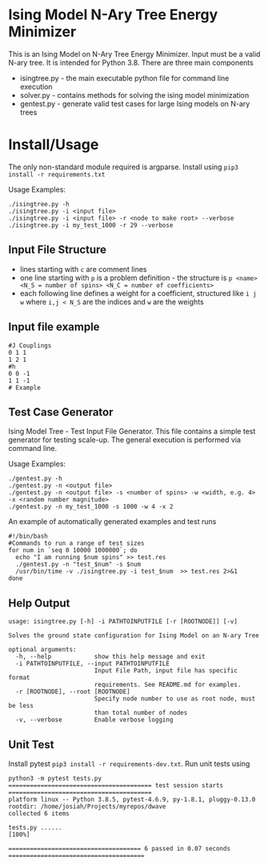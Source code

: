 # Ising Model N-Ary Tree Energy Minimizer

This is an Ising Model on N-Ary Tree Energy Minimizer. Input must be a valid N-ary tree.
It is intended for Python 3.8. There are three main components
* isingtree.py - the main executable python file for command line execution
* solver.py - contains methods for solving the ising model minimization
* gentest.py - generate valid test cases for large Ising models on N-ary trees

# Install/Usage
The only non-standard module required is argparse. Install using
`pip3 install -r requirements.txt`

Usage Examples:
```
./isingtree.py -h
./isingtree.py -i <input file>
./isingtree.py -i <input file> -r <node to make root> --verbose
./isingtree.py -i my_test_1000 -r 29 --verbose
```

## Input File Structure
* lines starting with `c` are comment lines
* one line starting with `p` is a problem definition - the structure is `p <name> <N_S = number of spins> <N_C = number of coefficients>`
* each following line defines a weight for a coefficient, structured like `i j w` where `i,j < N_S` are the indices and `w` are the weights

## Input file example

```
#J Couplings
0 1 1
1 2 1
#h
0 0 -1
1 1 -1
# Example
```

## Test Case Generator

Ising Model Tree - Test Input File Generator. This file contains a simple test generator for testing scale-up. The general execution is performed via command line.

Usage Examples:
```
./gentest.py -h
./gentest.py -n <output file>
./gentest.py -n <output file> -s <number of spins> -w <width, e.g. 4> -x <random number magnitude>
./gentest.py -n my_test_1000 -s 1000 -w 4 -x 2
```

An example of automatically generated examples and test runs
```
#!/bin/bash
#Commands to run a range of test sizes
for num in `seq 0 10000 1000000`; do
  echo "I am running $num spins" >> test.res
  ./gentest.py -n "test_$num" -s $num
  /usr/bin/time -v ./isingtree.py -i test_$num  >> test.res 2>&1
done
```

## Help Output
```
usage: isingtree.py [-h] -i PATHTOINPUTFILE [-r [ROOTNODE]] [-v]

Solves the ground state configuration for Ising Model on an N-ary Tree

optional arguments:
  -h, --help            show this help message and exit
  -i PATHTOINPUTFILE, --input PATHTOINPUTFILE
                        Input File Path, input file has specific format
                        requirements. See README.md for examples.
  -r [ROOTNODE], --root [ROOTNODE]
                        Specify node number to use as root node, must be less
                        than total number of nodes
  -v, --verbose         Enable verbose logging
```
## Unit Test

Install pytest `pip3 install -r requirements-dev.txt`.
Run unit tests using
```
python3 -m pytest tests.py
======================================== test session starts ========================================
platform linux -- Python 3.8.5, pytest-4.6.9, py-1.8.1, pluggy-0.13.0
rootdir: /home/josiah/Projects/myrepos/dwave
collected 6 items                                                                                   

tests.py ......                                                                               [100%]

===================================== 6 passed in 0.07 seconds ======================================
```
